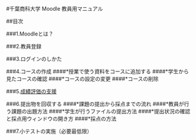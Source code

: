 #千葉商科大学 Moodle 教員用マニュアル##目次###1.Moodleとは？###2.教員登録###3.ログインのしかた###4.コースの作成 ####*授業で使う資料をコースに追加する####*学生から見たコースの確認####*コースの設定の変更####*コースの削除###5.[成績評価の支援](/supportGradeEvaluation.md/)###6.提出物を回収する####*課題の提出から採点までの流れ####*教員が行う課題の出題方法####*学生が行うファイルの提出方法####*提出状況の確認と採点用ウィンドウの開き方####*採点の方法###7.小テストの実施（必要最低限）